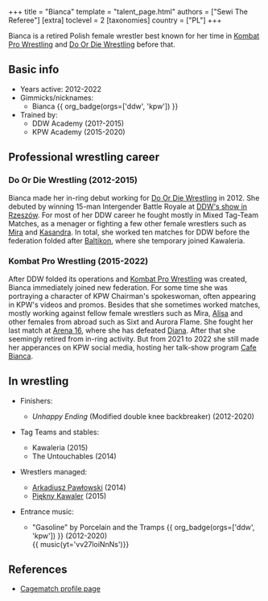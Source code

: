 +++
title = "Bianca"
template = "talent_page.html"
authors = ["Sewi The Referee"]
[extra]
toclevel = 2
[taxonomies]
country = ["PL"]
+++

Bianca is a retired Polish female wrestler best known for her time in [Kombat Pro Wrestling](@/o/kpw.md) and [Do Or Die Wrestling](@/o/ddw.md) before that.

## Basic info

* Years active: 2012-2022
* Gimmicks/nicknames:
  - Bianca {{ org_badge(orgs=['ddw', 'kpw']) }}
* Trained by:
  - DDW Academy (201?-2015)
  - KPW Academy (2015-2020)
 
## Professional wrestling career

### Do Or Die Wrestling (2012-2015)

Bianca made her in-ring debut working for [Do Or Die Wrestling](@/o/ddw.md) in 2012. She debuted by winning 15-man Intergender Battle Royale at [DDW's show in Rzeszów](@/e/ddw/2012-03-09-ddw-6.md). For most of her DDW career he fought mostly in Mixed Tag-Team Matches, as a menager or fighting a few other female wrestlers such as [Mira](@/w/mira.md) and [Kasandra](@/w/kasandra.md). In total, she worked ten matches for DDW before the federation folded after [Baltikon](@/e/ddw/2015-07-24-ddw-baltikon.md), where she temporary joined Kawaleria.

### Kombat Pro Wrestling (2015-2022)

After DDW folded its operations and [Kombat Pro Wrestling](@/o/kpw.md) was created, Bianca immediately joined new federation. For some time she was portraying a character of KPW Chairman's spokeswoman, often appearing in KPW's videos and promos. Besides that she sometimes worked matches, mostly working against fellow female wrestlers such as Mira, [Alisa](@/w/alisa.md) and other females from abroad such as Sixt and Aurora Flame. She fought her last match at [Arena 16](@/e/kpw/2020-02-01-kpw-arena-16.md), where she has defeated [Diana](@/w/diana-strong.md). After that she seemingly retired from in-ring activity. But from 2021 to 2022 she still made her apperances on KPW social media, hosting her talk-show program [Cafe Bianca][cafe-bianca].

## In wrestling

* Finishers:
  - _Unhappy Ending_ (Modified double knee backbreaker) (2012-2020)
 
* Tag Teams and stables:
  - Kawaleria (2015)
  - The Untouchables (2014)

* Wrestlers managed:
  - [Arkadiusz Pawłowski](@/w/pan-pawlowski.md) (2014)
  - [Piękny Kawaler](@/w/piekny-kawaler.md) (2015)

* Entrance music:
  - "Gasoline" by Porcelain and the Tramps
     {{ org_badge(orgs=['ddw', 'kpw']) }} (2012-2020) <br>
     {{ music(yt='vv27loiNnNs')}}

## References

* [Cagematch profile page](https://www.cagematch.net/?id=2&nr=15408)

[cafe-bianca]: https://www.youtube.com/watch?v=bzTNhK0G478
